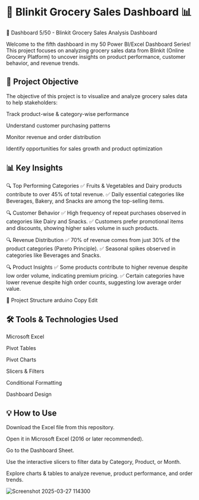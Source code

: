 # 🛒 Blinkit Grocery Sales Dashboard 📊

🚀 Dashboard 5/50 - Blinkit Grocery Sales Analysis Dashboard

Welcome to the fifth dashboard in my 50 Power BI/Excel Dashboard Series!
This project focuses on analyzing grocery sales data from Blinkit (Online Grocery Platform) to uncover insights on product performance, customer behavior, and revenue trends.

## 🎯 Project Objective
The objective of this project is to visualize and analyze grocery sales data to help stakeholders:

Track product-wise & category-wise performance

Understand customer purchasing patterns

Monitor revenue and order distribution

Identify opportunities for sales growth and product optimization

## 📊 Key Insights
🔍 Top Performing Categories
✅ Fruits & Vegetables and Dairy products contribute to over 45% of total revenue.
✅ Daily essential categories like Beverages, Bakery, and Snacks are among the top-selling items.

🔍 Customer Behavior
✅ High frequency of repeat purchases observed in categories like Dairy and Snacks.
✅ Customers prefer promotional items and discounts, showing higher sales volume in such products.

🔍 Revenue Distribution
✅ 70% of revenue comes from just 30% of the product categories (Pareto Principle).
✅ Seasonal spikes observed in categories like Beverages and Snacks.

🔍 Product Insights
✅ Some products contribute to higher revenue despite low order volume, indicating premium pricing.
✅ Certain categories have lower revenue despite high order counts, suggesting low average order value.

📂 Project Structure
arduino
Copy
Edit

## 🛠️ Tools & Technologies Used
Microsoft Excel

Pivot Tables

Pivot Charts

Slicers & Filters

Conditional Formatting

Dashboard Design

## 💡 How to Use
Download the Excel file from this repository.

Open it in Microsoft Excel (2016 or later recommended).

Go to the Dashboard Sheet.

Use the interactive slicers to filter data by Category, Product, or Month.

Explore charts & tables to analyze revenue, product performance, and order trends.

![Screenshot 2025-03-27 114300](https://github.com/user-attachments/assets/63e3bfa6-a22c-425b-82d6-c72fa19c320e)


